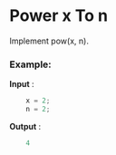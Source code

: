 # Power x To n

Implement pow(x, n).

### Example:

**Input** : 
```java
    x = 2;
    n = 2;
```

**Output** : 
```java
    4
```


